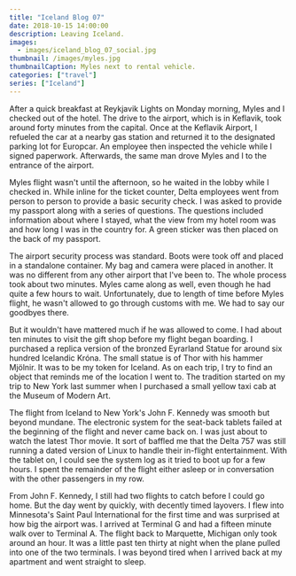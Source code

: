 ```yaml
---
title: "Iceland Blog 07"
date: 2018-10-15 14:00:00
description: Leaving Iceland.
images:
  - images/iceland_blog_07_social.jpg
thumbnail: /images/myles.jpg
thumbnailCaption: Myles next to rental vehicle.
categories: ["travel"]
series: ["Iceland"]
---
```


After a quick breakfast at Reykjavik Lights on Monday morning, Myles and I checked out of the hotel. The drive to the airport, which is in Keflavik, took around forty minutes from the capital. Once at the Keflavik Airport, I refueled the car at a nearby gas station and returned it to the designated parking lot for Europcar. An employee then inspected the vehicle while I signed paperwork. Afterwards, the same man drove Myles and I to the entrance of the airport.

Myles flight wasn't until the afternoon, so he waited in the lobby while I checked in. While inline for the ticket counter, Delta employees went from person to person to provide a basic security check. I was asked to provide my passport along with a series of questions. The questions included information about where I stayed, what the view from my hotel room was and how long I was in the country for. A green sticker was then placed on the back of my passport.

The airport security process was standard. Boots were took off and placed in a standalone container. My bag and camera were placed in another. It was no different from any other airport that I've been to. The whole process took about two minutes. Myles came along as well, even though he had quite a few hours to wait. Unfortunately, due to length of time before Myles flight, he wasn't allowed to go through customs with me. We had to say our goodbyes there.

But it wouldn't have mattered much if he was allowed to come. I had about ten minutes to visit the gift shop before my flight began boarding. I purchased a replica version of the bronzed Eyrarland Statue for around six hundred Icelandic Króna. The small statue is of Thor with his hammer Mjölnir. It was to be my token for Iceland. As on each trip, I try to find an object that reminds me of the location I went to. The tradition started on my trip to New York last summer when I purchased a small yellow taxi cab at the Museum of Modern Art.

The flight from Iceland to New York's John F. Kennedy was smooth but beyond mundane. The electronic system for the seat-back tablets failed at the beginning of the flight and never came back on. I was just about to watch the latest Thor movie. It sort of baffled me that the Delta 757 was still running a dated version of Linux to handle their in-flight entertainment. With the tablet on, I could see the system log as it tried to boot up for a few hours. I spent the remainder of the flight either asleep or in conversation with the other passengers in my row.

From John F. Kennedy, I still had two flights to catch before I could go home. But the day went by quickly, with decently timed layovers. I flew into Minnesota's Saint Paul International for the first time and was surprised at how big the airport was. I arrived at Terminal G and had a fifteen minute walk over to Terminal A. The flight back to Marquette, Michigan only took around an hour. It was a little past ten thirty at night when the plane pulled into one of the two terminals. I was beyond tired when I arrived back at my apartment and went straight to sleep.